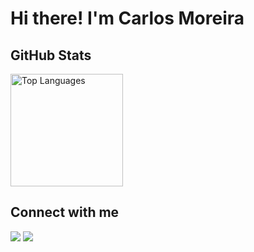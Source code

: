 <h1>Hi there! I'm Carlos Moreira</h1>

## GitHub Stats
<div>
  
  <!-- https://github.com/anuraghazra/github-readme-stats -->
  
  <div style="display: flex; justify-content: center;">
    <a href="https://github.com/anuraghazra/github-readme-stats" style="flex: 1;">
      <img alt="Top Languages" src="https://github-readme-stats.vercel.app/api/top-langs/?username=devmoreir4&layout=compact&theme=radical" height="180px"/>
    </a>
  </div>
</div>

## Connect with me
<div>
<a href = "mailto: carlos.moreira@gsuite.iff.edu.br"><img loading="lazy" src="https://img.shields.io/badge/Gmail-D14836?style=for-the-badge&logo=gmail&logoColor=white" target="_blank"></a>
<a href="https://www.linkedin.com/in/carlos-armando-moreira/" target="_blank"><img loading="lazy" src="https://img.shields.io/badge/-LinkedIn-%230077B5?style=for-the-badge&logo=linkedin&logoColor=white" target="_blank"></a>   
</div>
